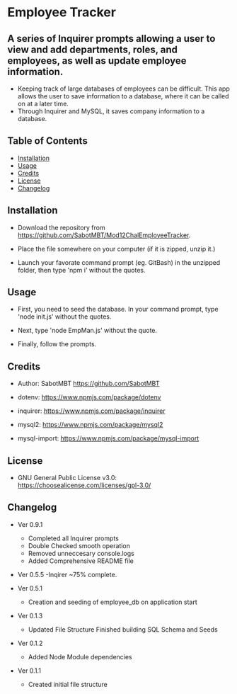 # Employee Tracker

## A series of Inquirer prompts allowing a user to view and add departments, roles, and employees, as well as update employee information.

- Keeping track of large databases of employees can be difficult. This app allows the user to save information to a database, where it can be called on at a later time.
- Through Inquirer and MySQL, it saves company information to a database.

## Table of Contents

- [Installation](#installation)
- [Usage](#usage)
- [Credits](#credits)
- [License](#license)
- [Changelog](#changelog)

## Installation

- Download the repository from https://github.com/SabotMBT/Mod12ChalEmployeeTracker.

- Place the file somewhere on your computer (if it is zipped, unzip it.)

- Launch your favorate command prompt (eg. GitBash) in the unzipped folder, then type 'npm i' without the quotes.

## Usage

- First, you need to seed the database. In your command prompt, type 'node init.js' without the quotes.

- Next, type 'node EmpMan.js' without the quote.

- Finally, follow the prompts.

## Credits

- Author: SabotMBT https://github.com/SabotMBT

- dotenv: https://www.npmjs.com/package/dotenv

- inquirer: https://www.npmjs.com/package/inquirer

- mysql2: https://www.npmjs.com/package/mysql2

- mysql-import: https://www.npmjs.com/package/mysql-import

## License

- GNU General Public License v3.0: https://choosealicense.com/licenses/gpl-3.0/

## Changelog

- Ver 0.9.1

  - Completed all Inquirer prompts
  - Double Checked smooth operation
  - Removed unneccesary console.logs
  - Added Comprehensive README file

- Ver 0.5.5
  -Inqirer ~75% complete.

- Ver 0.5.1

  - Creation and seeding of employee_db on application start

- Ver 0.1.3

  - Updated File Structure
    Finished building SQL Schema and Seeds

- Ver 0.1.2

  - Added Node Module dependencies

- Ver 0.1.1

  - Created initial file structure
